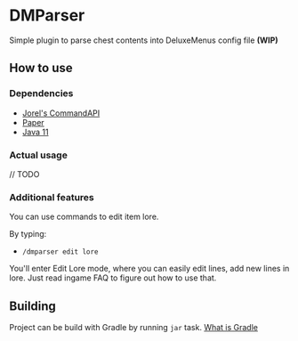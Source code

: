 # DMParser
Simple plugin to parse chest contents into DeluxeMenus config file **(WIP)**

## How to use
### Dependencies
- [Jorel's CommandAPI](https://github.com/JorelAli/CommandAPI)
- [Paper](https://papermc.io/)
- [Java 11](https://adoptopenjdk.net/)

### Actual usage
// TODO

### Additional features
You can use commands to edit item lore.

By typing:
- `/dmparser edit lore`

You'll enter Edit Lore mode, where you can easily edit lines, add new lines in lore. Just read ingame FAQ to figure out how to use that.

## Building
Project can be build with Gradle by running `jar` task. [What is Gradle](https://www.google.com/)
